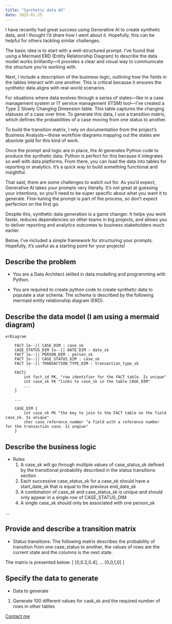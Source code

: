```yaml
---
title: "Synthetic data #2"
date: 2025-01-25
---
```


I have recently had great success using Generative AI to create synthetic data, and I thought I’d share how I went about it. Hopefully, this can be helpful for others tackling similar challenges.

The basic idea is to start with a well-structured prompt. I’ve found that using a Mermaid ERD (Entity Relationship Diagram) to describe the data model works brilliantly—it provides a clear and visual way to communicate the structure you’re working with.

Next, I include a description of the business logic, outlining how the fields in the tables interact with one another. This is critical because it ensures the synthetic data aligns with real-world scenarios.

For situations where data evolves through a series of states—like in a case management system or IT service management (ITSM) tool—I’ve created a Type 2 Slowly Changing Dimension table. This table captures the changing statuses of a case over time. To generate this data, I use a transition matrix, which defines the probabilities of a case moving from one status to another.

To build the transition matrix, I rely on documentation from the project’s Business Analysts—those workflow diagrams mapping out the states are absolute gold for this kind of work.

Once the prompt and logic are in place, the AI generates Python code to produce the synthetic data. Python is perfect for this because it integrates so well with data platforms. From there, you can load the data into tables for reporting or analytics. It’s a quick way to build something functional and insightful.

That said, there are some challenges to watch out for. As you’d expect, Generative AI takes your prompts very literally. It’s not great at guessing your intentions, so you’ll need to be super specific about what you want it to generate. Fine-tuning the prompt is part of the process, so don’t expect perfection on the first go.

Despite this, synthetic data generation is a game changer. It helps you work faster, reduces dependencies on other teams in big projects, and allows you to deliver reporting and analytics outcomes to business stakeholders much earlier.

Below, I’ve included a simple framework for structuring your prompts. Hopefully, it’s useful as a starting point for your projects!

## Describe the problem

- You are a Data Architect skilled in data modelling and programming with Python.
  
- You are required to create python code to create synthetic data to populate a star schema. The schema is described by the following mermaid entity relationship diagram (ERD).

## Describe the data model (I am using a mermaid diagram)

``` shell
erDiagram

    FACT }o--|| CASE_DIM : case_sk
    CASE_STATUS_DIM }o--|| DATE_DIM : date_sk
    FACT }o--|| PERSON_DIM : person_sk 
    FACT }o--|| CASE_STATUS_DIM : case_sk
    FACT }o--|| TRANSACTION_TYPE_DIM : transaction_type_sk

    FACT{
        int fact_id PK, "row identifier for the FACT table. Is unique"
        int case_sk FK "links to case_sk in the table CASE_DIM"
        ...
    }

    ...

    CASE_DIM {
        int case_sk PK "the key to join to the FACT table on the field case_sk. Is unique"
        char case_reference_number "a field with a reference number for the transaction case. Is unqiue"
    }
```

## Describe the business logic

- Rules
  1. A case_sk will go through multiple values of case_status_sk defined by the transitional probability described in the status transitions section
  2. Each successive case_status_sk for a case_sk should have a start_date_sk that is equal to the previous end_date_sk
  3. A combination of case_sk and case_status_sk is unique and should only appear in a single row of CASE_STATUS_DIM
  4. A single case_sk should only be associated with one person_sk

...

## Provide and describe a transition matrix

- Status transitions:
The following matrix describes the probability of transition from one case_status to another, the values of rows are the current state and the columns is the next state.

The matrix is presented below:
[
[0,0.2,0.4], 
...
[0,0,1,0]
]

## Specify the data to generate
- Data to generate
1. Generate 100 different values for cask_sk and the required number of rows in other tables

[Contact me](https://www.gamma-data.co.uk#contact)
